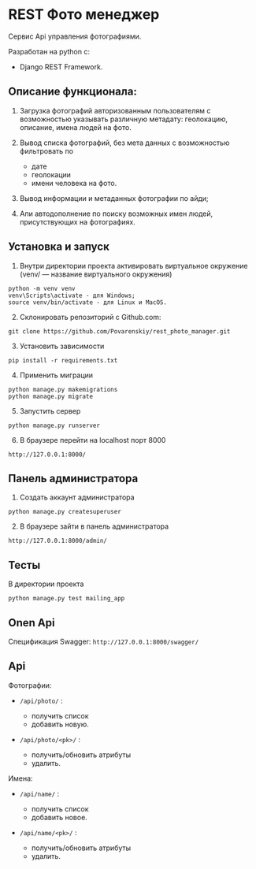 # REST Фото менеджер

Сервис Api управления фотографиями. 

Разработан на python с:
* Django REST Framework.

## Описание функционала:

1. Загрузка фотографий авторизованным пользователям с возможностью указывать различную метадату: геолокацию, описание, имена людей на фото.

2. Вывод списка фотографий, без мета данных с возможностью фильтровать по 
    * дате
    * геолокации
    * имени человека на фото.

3. Вывод информации и метаданных фотографии по айди;

4. Апи автодополнение по поиску возможных имен людей, присутствующих на фотографиях. 


## Установка и запуск

1. Внутри директории проекта активировать виртуальное окружение (venv/ — название виртуального окружения)
````
python -m venv venv
venv\Scripts\activate - для Windows;
source venv/bin/activate - для Linux и MacOS.
````
2. Склонировать репозиторий с Github.com:
````
git clone https://github.com/Povarenskiy/rest_photo_manager.git
```` 
3. Установить зависимости
````
pip install -r requirements.txt
````
4. Применить миграции
````
python manage.py makemigrations
python manage.py migrate
````
5. Запустить сервер
````
python manage.py runserver
````
6. В браузере перейти на localhost порт 8000
````
http://127.0.0.1:8000/
````

## Панель администратора
1. Создать аккаунт администратора  
````
python manage.py createsuperuser
````
2. В браузере зайти в панель администратора
````
http://127.0.0.1:8000/admin/
````

## Тесты 
В директории проекта
````
python manage.py test mailing_app
````

## Onen Api
Спецификация Swagger: ````http://127.0.0.1:8000/swagger/````
## Api
Фотографии:
* ````/api/photo/````  :
    * получить список
    * добавить новую.

* ````/api/photo/<pk>/```` :
    * получить/обновить атрибуты
    * удалить.

Имена: 
* ````/api/name/```` :
    * получить список 
    * добавить новое. 

* ````/api/name/<pk>/```` :
    * получить/обновить атрибуты
    * удалить.

